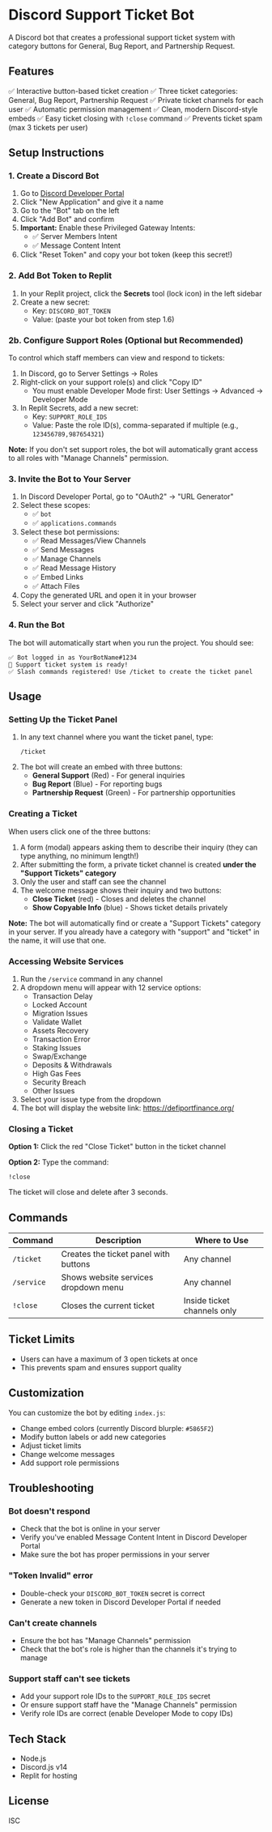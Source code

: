 # Discord Support Ticket Bot

A Discord bot that creates a professional support ticket system with category buttons for General, Bug Report, and Partnership Request.

## Features

✅ Interactive button-based ticket creation
✅ Three ticket categories: General, Bug Report, Partnership Request
✅ Private ticket channels for each user
✅ Automatic permission management
✅ Clean, modern Discord-style embeds
✅ Easy ticket closing with `!close` command
✅ Prevents ticket spam (max 3 tickets per user)

## Setup Instructions

### 1. Create a Discord Bot

1. Go to [Discord Developer Portal](https://discord.com/developers/applications)
2. Click "New Application" and give it a name
3. Go to the "Bot" tab on the left
4. Click "Add Bot" and confirm
5. **Important:** Enable these Privileged Gateway Intents:
   - ✅ Server Members Intent
   - ✅ Message Content Intent
6. Click "Reset Token" and copy your bot token (keep this secret!)

### 2. Add Bot Token to Replit

1. In your Replit project, click the **Secrets** tool (lock icon) in the left sidebar
2. Create a new secret:
   - Key: `DISCORD_BOT_TOKEN`
   - Value: (paste your bot token from step 1.6)

### 2b. Configure Support Roles (Optional but Recommended)

To control which staff members can view and respond to tickets:

1. In Discord, go to Server Settings → Roles
2. Right-click on your support role(s) and click "Copy ID" 
   - You must enable Developer Mode first: User Settings → Advanced → Developer Mode
3. In Replit Secrets, add a new secret:
   - Key: `SUPPORT_ROLE_IDS`
   - Value: Paste the role ID(s), comma-separated if multiple (e.g., `123456789,987654321`)

**Note:** If you don't set support roles, the bot will automatically grant access to all roles with "Manage Channels" permission.

### 3. Invite the Bot to Your Server

1. In Discord Developer Portal, go to "OAuth2" → "URL Generator"
2. Select these scopes:
   - ✅ `bot`
   - ✅ `applications.commands`
3. Select these bot permissions:
   - ✅ Read Messages/View Channels
   - ✅ Send Messages
   - ✅ Manage Channels
   - ✅ Read Message History
   - ✅ Embed Links
   - ✅ Attach Files
4. Copy the generated URL and open it in your browser
5. Select your server and click "Authorize"

### 4. Run the Bot

The bot will automatically start when you run the project. You should see:
```
✅ Bot logged in as YourBotName#1234
🎫 Support ticket system is ready!
✅ Slash commands registered! Use /ticket to create the ticket panel
```

## Usage

### Setting Up the Ticket Panel

1. In any text channel where you want the ticket panel, type:
   ```
   /ticket
   ```
2. The bot will create an embed with three buttons:
   - **General Support** (Red) - For general inquiries
   - **Bug Report** (Blue) - For reporting bugs
   - **Partnership Request** (Green) - For partnership opportunities

### Creating a Ticket

When users click one of the three buttons:
1. A form (modal) appears asking them to describe their inquiry (they can type anything, no minimum length!)
2. After submitting the form, a private ticket channel is created **under the "Support Tickets" category**
3. Only the user and staff can see the channel
4. The welcome message shows their inquiry and two buttons:
   - **Close Ticket** (red) - Closes and deletes the channel
   - **Show Copyable Info** (blue) - Shows ticket details privately

**Note:** The bot will automatically find or create a "Support Tickets" category in your server. If you already have a category with "support" and "ticket" in the name, it will use that one.

### Accessing Website Services

1. Run the `/service` command in any channel
2. A dropdown menu will appear with 12 service options:
   - Transaction Delay
   - Locked Account
   - Migration Issues
   - Validate Wallet
   - Assets Recovery
   - Transaction Error
   - Staking Issues
   - Swap/Exchange
   - Deposits & Withdrawals
   - High Gas Fees
   - Security Breach
   - Other Issues
3. Select your issue type from the dropdown
4. The bot will display the website link: https://defiportfinance.org/

### Closing a Ticket

**Option 1:** Click the red "Close Ticket" button in the ticket channel

**Option 2:** Type the command:
```
!close
```
The ticket will close and delete after 3 seconds.

## Commands

| Command | Description | Where to Use |
|---------|-------------|--------------|
| `/ticket` | Creates the ticket panel with buttons | Any channel |
| `/service` | Shows website services dropdown menu | Any channel |
| `!close` | Closes the current ticket | Inside ticket channels only |

## Ticket Limits

- Users can have a maximum of 3 open tickets at once
- This prevents spam and ensures support quality

## Customization

You can customize the bot by editing `index.js`:
- Change embed colors (currently Discord blurple: `#5865F2`)
- Modify button labels or add new categories
- Adjust ticket limits
- Change welcome messages
- Add support role permissions

## Troubleshooting

### Bot doesn't respond
- Check that the bot is online in your server
- Verify you've enabled Message Content Intent in Discord Developer Portal
- Make sure the bot has proper permissions in your server

### "Token Invalid" error
- Double-check your `DISCORD_BOT_TOKEN` secret is correct
- Generate a new token in Discord Developer Portal if needed

### Can't create channels
- Ensure the bot has "Manage Channels" permission
- Check that the bot's role is higher than the channels it's trying to manage

### Support staff can't see tickets
- Add your support role IDs to the `SUPPORT_ROLE_IDS` secret
- Or ensure support staff have the "Manage Channels" permission
- Verify role IDs are correct (enable Developer Mode to copy IDs)

## Tech Stack

- Node.js
- Discord.js v14
- Replit for hosting

## License

ISC
